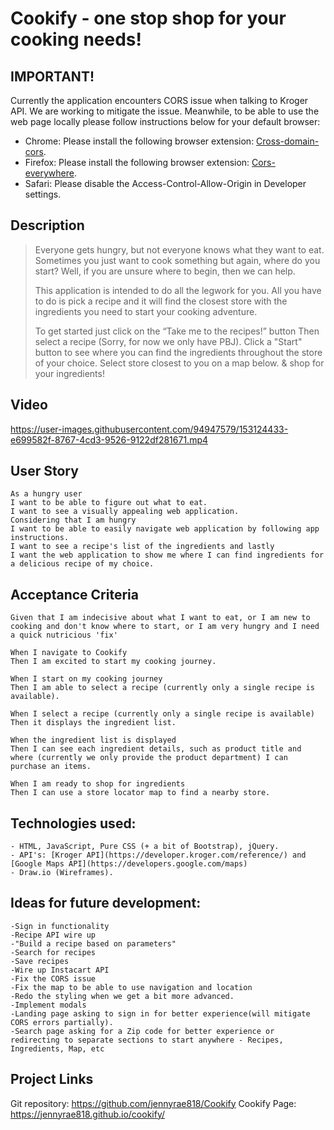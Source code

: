 # Cookify - one stop shop for your cooking needs!

## IMPORTANT! 
Currently the application encounters CORS issue when talking to Kroger API. We are working to mitigate the issue. Meanwhile, to be able to use the web page locally please follow instructions below for your default browser: 
- Chrome: Please install the following browser extension: [Cross-domain-cors](https://chrome.google.com/webstore/detail/cross-domain-cors/mjhpgnbimicffchbodmgfnemoghjakai).
- Firefox: Please install the following browser extension: [Cors-everywhere](https://addons.mozilla.org/en-US/firefox/addon/cors-everywhere/?utm_source=addons.mozilla.org&utm_medium=referral&utm_content=search).
- Safari: Please disable the Access-Control-Allow-Origin in Developer settings. 

## Description
> Everyone gets hungry, but not everyone knows what they want to eat.
> Sometimes you just want to cook something but again, where do you start?
> Well, if you are unsure where to begin, then we can help. 
> 
> This application is intended to do all the legwork for you. All you have to do is pick a recipe and it will find the closest store with the ingredients you need to start your cooking adventure.
> 
> To get started just click on the “Take me to the recipes!” button
> Then select a recipe (Sorry, for now we only have PBJ).
> Click a "Start" button to see where you can find the ingredients throughout the store of your choice.
> Select store closest to you on a map below.
> & shop for your ingredients!

## Video 
https://user-images.githubusercontent.com/94947579/153124433-e699582f-8767-4cd3-9526-9122df281671.mp4


## User Story
```
As a hungry user
I want to be able to figure out what to eat. 
I want to see a visually appealing web application. 
Considering that I am hungry
I want to be able to easily navigate web application by following app instructions. 
I want to see a recipe's list of the ingredients and lastly 
I want the web application to show me where I can find ingredients for a delicious recipe of my choice.
```

## Acceptance Criteria
```
Given that I am indecisive about what I want to eat, or I am new to cooking and don't know where to start, or I am very hungry and I need a quick nutricious 'fix'

When I navigate to Cookify 
Then I am excited to start my cooking journey.

When I start on my cooking journey 
Then I am able to select a recipe (currently only a single recipe is available).

When I select a recipe (currently only a single recipe is available)
Then it displays the ingredient list.

When the ingredient list is displayed
Then I can see each ingredient details, such as product title and where (currently we only provide the product department) I can purchase an items.

When I am ready to shop for ingredients 
Then I can use a store locator map to find a nearby store. 
```

## Technologies used:
```
- HTML, JavaScript, Pure CSS (+ a bit of Bootstrap), jQuery. 
- API's: [Kroger API](https://developer.kroger.com/reference/) and [Google Maps API](https://developers.google.com/maps)
- Draw.io (Wireframes).
```
## Ideas for future development:
```
-Sign in functionality
-Recipe API wire up
-"Build a recipe based on parameters"
-Search for recipes
-Save recipes
-Wire up Instacart API
-Fix the CORS issue
-Fix the map to be able to use navigation and location
-Redo the styling when we get a bit more advanced.
-Implement modals
-Landing page asking to sign in for better experience(will mitigate CORS errors partially).
-Search page asking for a Zip code for better experience or redirecting to separate sections to start anywhere - Recipes, Ingredients, Map, etc
```

## Project Links
Git repository: https://github.com/jennyrae818/Cookify
Cookify Page: https://jennyrae818.github.io/cookify/
